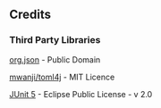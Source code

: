 
## Credits

### Third Party Libraries
[org.json](https://github.com/stleary/JSON-java/tree/master) - Public Domain

[mwanji/toml4j](https://github.com/mwanji/toml4j) - MIT Licence

[JUnit 5](https://github.com/junit-team/junit5) - Eclipse Public License - v 2.0

